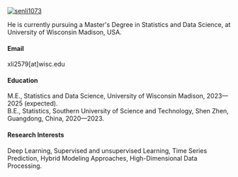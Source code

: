 

[![senli1073](https://img.shields.io/badge/senli1073-github-blue?logo=github)](https://github.com/Luxflamy)

He is currently pursuing a Master's Degree in Statistics and Data Science, at University of Wisconsin Madison, USA.

#### Email
xli2579[at]wisc.edu

#### Education
M.E., Statistics and Data Science, University of Wisconsin Madison, 2023—2025 (expected).\
B.E., Statistics, Southern University of Science and Technology, Shen Zhen, Guangdong, China, 2020—2023.

#### Research Interests
Deep Learning, Supervised and unsupervised Learning, Time Series Prediction, Hybrid Modeling Approaches, High-Dimensional Data Processing.

